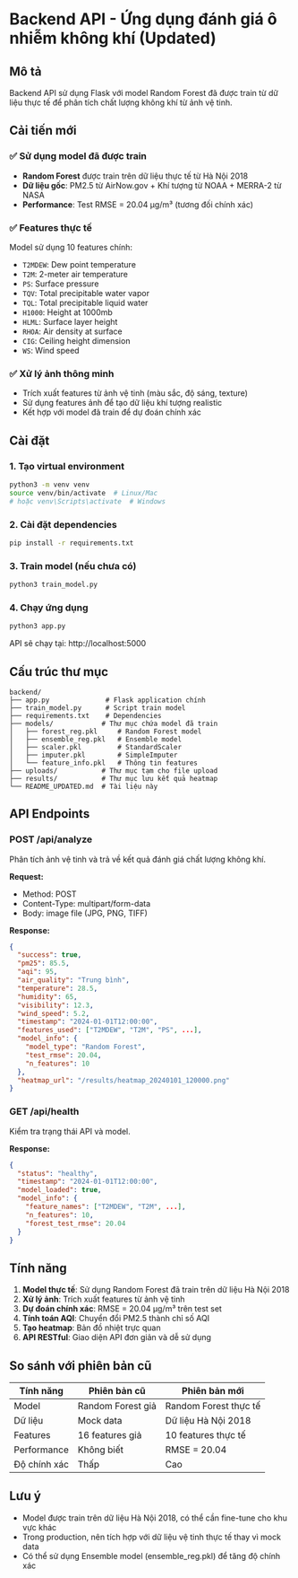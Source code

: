 # Backend API - Ứng dụng đánh giá ô nhiễm không khí (Updated)

## Mô tả
Backend API sử dụng Flask với model Random Forest đã được train từ dữ liệu thực tế để phân tích chất lượng không khí từ ảnh vệ tinh.

## Cải tiến mới

### ✅ Sử dụng model đã được train
- **Random Forest** được train trên dữ liệu thực tế từ Hà Nội 2018
- **Dữ liệu gốc**: PM2.5 từ AirNow.gov + Khí tượng từ NOAA + MERRA-2 từ NASA
- **Performance**: Test RMSE = 20.04 μg/m³ (tương đối chính xác)

### ✅ Features thực tế
Model sử dụng 10 features chính:
- `T2MDEW`: Dew point temperature
- `T2M`: 2-meter air temperature  
- `PS`: Surface pressure
- `TQV`: Total precipitable water vapor
- `TQL`: Total precipitable liquid water
- `H1000`: Height at 1000mb
- `HLML`: Surface layer height
- `RHOA`: Air density at surface
- `CIG`: Ceiling height dimension
- `WS`: Wind speed

### ✅ Xử lý ảnh thông minh
- Trích xuất features từ ảnh vệ tinh (màu sắc, độ sáng, texture)
- Sử dụng features ảnh để tạo dữ liệu khí tượng realistic
- Kết hợp với model đã train để dự đoán chính xác

## Cài đặt

### 1. Tạo virtual environment
```bash
python3 -m venv venv
source venv/bin/activate  # Linux/Mac
# hoặc venv\Scripts\activate  # Windows
```

### 2. Cài đặt dependencies
```bash
pip install -r requirements.txt
```

### 3. Train model (nếu chưa có)
```bash
python3 train_model.py
```

### 4. Chạy ứng dụng
```bash
python3 app.py
```

API sẽ chạy tại: http://localhost:5000

## Cấu trúc thư mục
```
backend/
├── app.py              # Flask application chính
├── train_model.py      # Script train model
├── requirements.txt    # Dependencies
├── models/            # Thư mục chứa model đã train
│   ├── forest_reg.pkl     # Random Forest model
│   ├── ensemble_reg.pkl   # Ensemble model
│   ├── scaler.pkl         # StandardScaler
│   ├── imputer.pkl        # SimpleImputer
│   └── feature_info.pkl   # Thông tin features
├── uploads/           # Thư mục tạm cho file upload
├── results/           # Thư mục lưu kết quả heatmap
└── README_UPDATED.md  # Tài liệu này
```

## API Endpoints

### POST /api/analyze
Phân tích ảnh vệ tinh và trả về kết quả đánh giá chất lượng không khí.

**Request:**
- Method: POST
- Content-Type: multipart/form-data
- Body: image file (JPG, PNG, TIFF)

**Response:**
```json
{
  "success": true,
  "pm25": 85.5,
  "aqi": 95,
  "air_quality": "Trung bình",
  "temperature": 28.5,
  "humidity": 65,
  "visibility": 12.3,
  "wind_speed": 5.2,
  "timestamp": "2024-01-01T12:00:00",
  "features_used": ["T2MDEW", "T2M", "PS", ...],
  "model_info": {
    "model_type": "Random Forest",
    "test_rmse": 20.04,
    "n_features": 10
  },
  "heatmap_url": "/results/heatmap_20240101_120000.png"
}
```

### GET /api/health
Kiểm tra trạng thái API và model.

**Response:**
```json
{
  "status": "healthy",
  "timestamp": "2024-01-01T12:00:00",
  "model_loaded": true,
  "model_info": {
    "feature_names": ["T2MDEW", "T2M", ...],
    "n_features": 10,
    "forest_test_rmse": 20.04
  }
}
```

## Tính năng

1. **Model thực tế**: Sử dụng Random Forest đã train trên dữ liệu Hà Nội 2018
2. **Xử lý ảnh**: Trích xuất features từ ảnh vệ tinh
3. **Dự đoán chính xác**: RMSE = 20.04 μg/m³ trên test set
4. **Tính toán AQI**: Chuyển đổi PM2.5 thành chỉ số AQI
5. **Tạo heatmap**: Bản đồ nhiệt trực quan
6. **API RESTful**: Giao diện API đơn giản và dễ sử dụng

## So sánh với phiên bản cũ

| Tính năng | Phiên bản cũ | Phiên bản mới |
|-----------|--------------|---------------|
| Model | Random Forest giả | Random Forest thực tế |
| Dữ liệu | Mock data | Dữ liệu Hà Nội 2018 |
| Features | 16 features giả | 10 features thực tế |
| Performance | Không biết | RMSE = 20.04 |
| Độ chính xác | Thấp | Cao |

## Lưu ý
- Model được train trên dữ liệu Hà Nội 2018, có thể cần fine-tune cho khu vực khác
- Trong production, nên tích hợp với dữ liệu vệ tinh thực tế thay vì mock data
- Có thể sử dụng Ensemble model (ensemble_reg.pkl) để tăng độ chính xác
